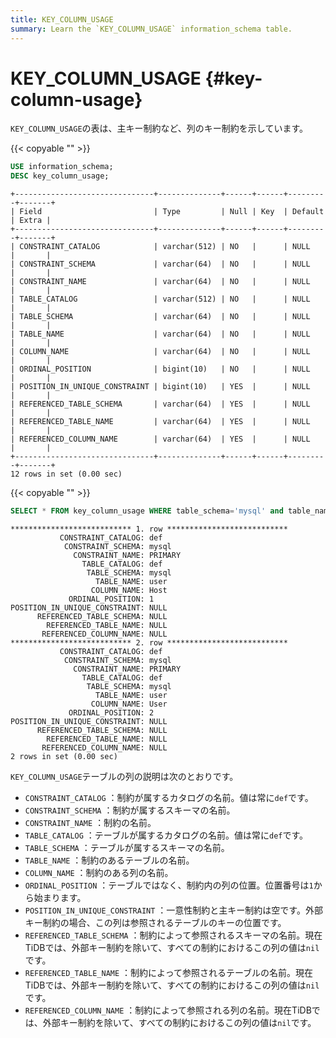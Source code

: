 ```yaml
---
title: KEY_COLUMN_USAGE
summary: Learn the `KEY_COLUMN_USAGE` information_schema table.
---
```


# KEY_COLUMN_USAGE {#key-column-usage}

`KEY_COLUMN_USAGE`の表は、主キー制約など、列のキー制約を示しています。

{{< copyable "" >}}

```sql
USE information_schema;
DESC key_column_usage;
```

```
+-------------------------------+--------------+------+------+---------+-------+
| Field                         | Type         | Null | Key  | Default | Extra |
+-------------------------------+--------------+------+------+---------+-------+
| CONSTRAINT_CATALOG            | varchar(512) | NO   |      | NULL    |       |
| CONSTRAINT_SCHEMA             | varchar(64)  | NO   |      | NULL    |       |
| CONSTRAINT_NAME               | varchar(64)  | NO   |      | NULL    |       |
| TABLE_CATALOG                 | varchar(512) | NO   |      | NULL    |       |
| TABLE_SCHEMA                  | varchar(64)  | NO   |      | NULL    |       |
| TABLE_NAME                    | varchar(64)  | NO   |      | NULL    |       |
| COLUMN_NAME                   | varchar(64)  | NO   |      | NULL    |       |
| ORDINAL_POSITION              | bigint(10)   | NO   |      | NULL    |       |
| POSITION_IN_UNIQUE_CONSTRAINT | bigint(10)   | YES  |      | NULL    |       |
| REFERENCED_TABLE_SCHEMA       | varchar(64)  | YES  |      | NULL    |       |
| REFERENCED_TABLE_NAME         | varchar(64)  | YES  |      | NULL    |       |
| REFERENCED_COLUMN_NAME        | varchar(64)  | YES  |      | NULL    |       |
+-------------------------------+--------------+------+------+---------+-------+
12 rows in set (0.00 sec)
```

{{< copyable "" >}}

```sql
SELECT * FROM key_column_usage WHERE table_schema='mysql' and table_name='user';
```

```
*************************** 1. row ***************************
           CONSTRAINT_CATALOG: def
            CONSTRAINT_SCHEMA: mysql
              CONSTRAINT_NAME: PRIMARY
                TABLE_CATALOG: def
                 TABLE_SCHEMA: mysql
                   TABLE_NAME: user
                  COLUMN_NAME: Host
             ORDINAL_POSITION: 1
POSITION_IN_UNIQUE_CONSTRAINT: NULL
      REFERENCED_TABLE_SCHEMA: NULL
        REFERENCED_TABLE_NAME: NULL
       REFERENCED_COLUMN_NAME: NULL
*************************** 2. row ***************************
           CONSTRAINT_CATALOG: def
            CONSTRAINT_SCHEMA: mysql
              CONSTRAINT_NAME: PRIMARY
                TABLE_CATALOG: def
                 TABLE_SCHEMA: mysql
                   TABLE_NAME: user
                  COLUMN_NAME: User
             ORDINAL_POSITION: 2
POSITION_IN_UNIQUE_CONSTRAINT: NULL
      REFERENCED_TABLE_SCHEMA: NULL
        REFERENCED_TABLE_NAME: NULL
       REFERENCED_COLUMN_NAME: NULL
2 rows in set (0.00 sec)
```

`KEY_COLUMN_USAGE`テーブルの列の説明は次のとおりです。

-   `CONSTRAINT_CATALOG` ：制約が属するカタログの名前。値は常に`def`です。
-   `CONSTRAINT_SCHEMA` ：制約が属するスキーマの名前。
-   `CONSTRAINT_NAME` ：制約の名前。
-   `TABLE_CATALOG` ：テーブルが属するカタログの名前。値は常に`def`です。
-   `TABLE_SCHEMA` ：テーブルが属するスキーマの名前。
-   `TABLE_NAME` ：制約のあるテーブルの名前。
-   `COLUMN_NAME` ：制約のある列の名前。
-   `ORDINAL_POSITION` ：テーブルではなく、制約内の列の位置。位置番号は`1`から始まります。
-   `POSITION_IN_UNIQUE_CONSTRAINT` ：一意性制約と主キー制約は空です。外部キー制約の場合、この列は参照されるテーブルのキーの位置です。
-   `REFERENCED_TABLE_SCHEMA` ：制約によって参照されるスキーマの名前。現在TiDBでは、外部キー制約を除いて、すべての制約におけるこの列の値は`nil`です。
-   `REFERENCED_TABLE_NAME` ：制約によって参照されるテーブルの名前。現在TiDBでは、外部キー制約を除いて、すべての制約におけるこの列の値は`nil`です。
-   `REFERENCED_COLUMN_NAME` ：制約によって参照される列の名前。現在TiDBでは、外部キー制約を除いて、すべての制約におけるこの列の値は`nil`です。
